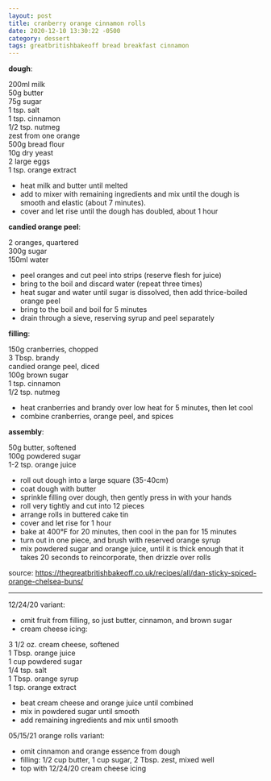 ```yaml
---
layout: post
title: cranberry orange cinnamon rolls
date: 2020-12-10 13:30:22 -0500
category: dessert
tags: greatbritishbakeoff bread breakfast cinnamon
---
```

**dough**:

200ml milk  
50g butter  
75g sugar  
1 tsp. salt  
1 tsp. cinnamon  
1/2 tsp. nutmeg  
zest from one orange  
500g bread flour  
10g dry yeast  
2 large eggs  
1 tsp. orange extract  
* heat milk and butter until melted
* add to mixer with remaining ingredients and mix until the dough is smooth and elastic (about 7 minutes).
* cover and let rise until the dough has doubled, about 1 hour

**candied orange peel**:

2 oranges, quartered  
300g sugar  
150ml water  
* peel oranges and cut peel into strips (reserve flesh for juice)
* bring to the boil and discard water (repeat three times)
* heat sugar and water until sugar is dissolved, then add thrice-boiled orange peel
* bring to the boil and boil for 5 minutes
* drain through a sieve, reserving syrup and peel separately

**filling**:

150g cranberries, chopped  
3 Tbsp. brandy  
candied orange peel, diced  
100g brown sugar  
1 tsp. cinnamon  
1/2 tsp. nutmeg  
* heat cranberries and brandy over low heat for 5 minutes, then let cool
* combine cranberries, orange peel, and spices

**assembly**:

50g butter, softened  
100g powdered sugar  
1-2 tsp. orange juice   
* roll out dough into a large square (35-40cm)
* coat dough with butter
* sprinkle filling over dough, then gently press in with your hands
* roll very tightly and cut into 12 pieces
* arrange rolls in buttered cake tin
* cover and let rise for 1 hour
* bake at 400°F for 20 minutes, then cool in the pan for 15 minutes
* turn out in one piece, and brush with reserved orange syrup
* mix powdered sugar and orange juice, until it is thick enough that it takes 20 seconds to reincorporate, then drizzle over rolls

source: <https://thegreatbritishbakeoff.co.uk/recipes/all/dan-sticky-spiced-orange-chelsea-buns/>

---

12/24/20 variant:
* omit fruit from filling, so just butter, cinnamon, and brown sugar
* cream cheese icing:

3 1/2 oz. cream cheese, softened  
1 Tbsp. orange juice  
1 cup powdered sugar  
1/4 tsp. salt  
1 Tbsp. orange syrup  
1 tsp. orange extract
* beat cream cheese and orange juice until combined
* mix in powdered sugar until smooth
* add remaining ingredients and mix until smooth

05/15/21 orange rolls variant:
* omit cinnamon and orange essence from dough
* filling: 1/2 cup butter, 1 cup sugar, 2 Tbsp. zest, mixed well
* top with 12/24/20 cream cheese icing
